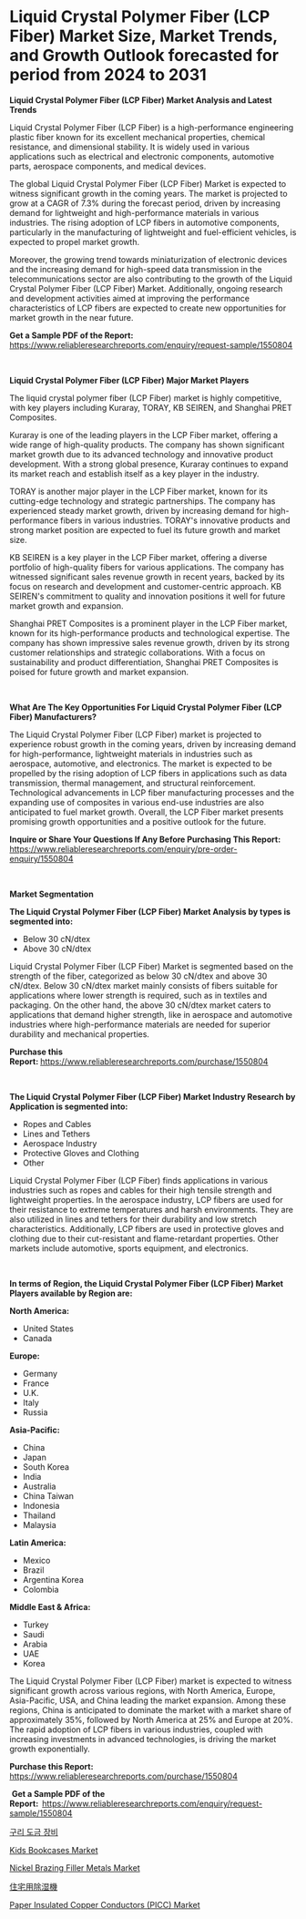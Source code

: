 <p><h1>Liquid Crystal Polymer Fiber (LCP Fiber) Market Size, Market Trends, and Growth Outlook forecasted for period from 2024 to 2031</h1></p><p><strong>Liquid Crystal Polymer Fiber (LCP Fiber) Market Analysis and Latest Trends</strong></p>
<p><p>Liquid Crystal Polymer Fiber (LCP Fiber) is a high-performance engineering plastic fiber known for its excellent mechanical properties, chemical resistance, and dimensional stability. It is widely used in various applications such as electrical and electronic components, automotive parts, aerospace components, and medical devices.</p><p>The global Liquid Crystal Polymer Fiber (LCP Fiber) Market is expected to witness significant growth in the coming years. The market is projected to grow at a CAGR of 7.3% during the forecast period, driven by increasing demand for lightweight and high-performance materials in various industries. The rising adoption of LCP fibers in automotive components, particularly in the manufacturing of lightweight and fuel-efficient vehicles, is expected to propel market growth.</p><p>Moreover, the growing trend towards miniaturization of electronic devices and the increasing demand for high-speed data transmission in the telecommunications sector are also contributing to the growth of the Liquid Crystal Polymer Fiber (LCP Fiber) Market. Additionally, ongoing research and development activities aimed at improving the performance characteristics of LCP fibers are expected to create new opportunities for market growth in the near future.</p></p>
<p><strong>Get a Sample PDF of the Report:&nbsp;</strong> <a href="https://www.reliableresearchreports.com/enquiry/request-sample/1550804">https://www.reliableresearchreports.com/enquiry/request-sample/1550804</a></p>
<p>&nbsp;</p>
<p><strong>Liquid Crystal Polymer Fiber (LCP Fiber) Major Market Players</strong></p>
<p><p>The liquid crystal polymer fiber (LCP Fiber) market is highly competitive, with key players including Kuraray, TORAY, KB SEIREN, and Shanghai PRET Composites. </p><p>Kuraray is one of the leading players in the LCP Fiber market, offering a wide range of high-quality products. The company has shown significant market growth due to its advanced technology and innovative product development. With a strong global presence, Kuraray continues to expand its market reach and establish itself as a key player in the industry.</p><p>TORAY is another major player in the LCP Fiber market, known for its cutting-edge technology and strategic partnerships. The company has experienced steady market growth, driven by increasing demand for high-performance fibers in various industries. TORAY's innovative products and strong market position are expected to fuel its future growth and market size.</p><p>KB SEIREN is a key player in the LCP Fiber market, offering a diverse portfolio of high-quality fibers for various applications. The company has witnessed significant sales revenue growth in recent years, backed by its focus on research and development and customer-centric approach. KB SEIREN's commitment to quality and innovation positions it well for future market growth and expansion.</p><p>Shanghai PRET Composites is a prominent player in the LCP Fiber market, known for its high-performance products and technological expertise. The company has shown impressive sales revenue growth, driven by its strong customer relationships and strategic collaborations. With a focus on sustainability and product differentiation, Shanghai PRET Composites is poised for future growth and market expansion.</p></p>
<p>&nbsp;</p>
<p><strong>What Are The Key Opportunities For Liquid Crystal Polymer Fiber (LCP Fiber) Manufacturers?</strong></p>
<p><p>The Liquid Crystal Polymer Fiber (LCP Fiber) market is projected to experience robust growth in the coming years, driven by increasing demand for high-performance, lightweight materials in industries such as aerospace, automotive, and electronics. The market is expected to be propelled by the rising adoption of LCP fibers in applications such as data transmission, thermal management, and structural reinforcement. Technological advancements in LCP fiber manufacturing processes and the expanding use of composites in various end-use industries are also anticipated to fuel market growth. Overall, the LCP Fiber market presents promising growth opportunities and a positive outlook for the future.</p></p>
<p><strong>Inquire or Share Your Questions If Any Before Purchasing This Report:</strong> <a href="https://www.reliableresearchreports.com/enquiry/pre-order-enquiry/1550804">https://www.reliableresearchreports.com/enquiry/pre-order-enquiry/1550804</a></p>
<p>&nbsp;</p>
<p><strong>Market Segmentation</strong></p>
<p><strong>The Liquid Crystal Polymer Fiber (LCP Fiber) Market Analysis by types is segmented into:</strong></p>
<p><ul><li>Below 30 cN/dtex</li><li>Above 30 cN/dtex</li></ul></p>
<p><p>Liquid Crystal Polymer Fiber (LCP Fiber) Market is segmented based on the strength of the fiber, categorized as below 30 cN/dtex and above 30 cN/dtex. Below 30 cN/dtex market mainly consists of fibers suitable for applications where lower strength is required, such as in textiles and packaging. On the other hand, the above 30 cN/dtex market caters to applications that demand higher strength, like in aerospace and automotive industries where high-performance materials are needed for superior durability and mechanical properties.</p></p>
<p><strong>Purchase this Report:&nbsp;</strong><a href="https://www.reliableresearchreports.com/purchase/1550804">https://www.reliableresearchreports.com/purchase/1550804</a></p>
<p>&nbsp;</p>
<p><strong>The Liquid Crystal Polymer Fiber (LCP Fiber) Market Industry Research by Application is segmented into:</strong></p>
<p><ul><li>Ropes and Cables</li><li>Lines and Tethers</li><li>Aerospace Industry</li><li>Protective Gloves and Clothing</li><li>Other</li></ul></p>
<p><p>Liquid Crystal Polymer Fiber (LCP Fiber) finds applications in various industries such as ropes and cables for their high tensile strength and lightweight properties. In the aerospace industry, LCP fibers are used for their resistance to extreme temperatures and harsh environments. They are also utilized in lines and tethers for their durability and low stretch characteristics. Additionally, LCP fibers are used in protective gloves and clothing due to their cut-resistant and flame-retardant properties. Other markets include automotive, sports equipment, and electronics.</p></p>
<p>&nbsp;</p>
<p><strong>In terms of Region, the Liquid Crystal Polymer Fiber (LCP Fiber) Market Players available by Region are:</strong></p>
<p>
    <p> <strong> North America: </strong>
        <ul>
            <li>United States</li>
            <li>Canada</li>
        </ul>
        </p> 
    <p> <strong> Europe: </strong>
        <ul>
            <li>Germany</li>
            <li>France</li>
            <li>U.K.</li>
            <li>Italy</li>
            <li>Russia</li>
        </ul>
        </p> 
    <p> <strong> Asia-Pacific: </strong>
        <ul>
            <li>China</li>
            <li>Japan</li>
            <li>South Korea</li>
            <li>India</li>
            <li>Australia</li>
            <li>China Taiwan</li>
            <li>Indonesia</li>
            <li>Thailand</li>
            <li>Malaysia</li>
        </ul>
        </p> 
    <p> <strong> Latin America: </strong>
        <ul>
            <li>Mexico</li>
            <li>Brazil</li>
            <li>Argentina Korea</li>
            <li>Colombia</li>
        </ul>
        </p> 
    <p> <strong> Middle East & Africa: </strong>
        <ul>
            <li>Turkey</li>
            <li>Saudi</li>
            <li>Arabia</li>
            <li>UAE</li>
            <li>Korea</li>
        </ul>
    </p>
    </p>
<p><p>The Liquid Crystal Polymer Fiber (LCP Fiber) market is expected to witness significant growth across various regions, with North America, Europe, Asia-Pacific, USA, and China leading the market expansion. Among these regions, China is anticipated to dominate the market with a market share of approximately 35%, followed by North America at 25% and Europe at 20%. The rapid adoption of LCP fibers in various industries, coupled with increasing investments in advanced technologies, is driving the market growth exponentially.</p></p>
<p><strong>Purchase this Report: </strong><a href="https://www.reliableresearchreports.com/purchase/1550804">https://www.reliableresearchreports.com/purchase/1550804</a></p>
<p>&nbsp;<strong>Get a Sample PDF of the Report:&nbsp;&nbsp;</strong><a href="https://www.reliableresearchreports.com/enquiry/request-sample/1550804">https://www.reliableresearchreports.com/enquiry/request-sample/1550804</a></p>
<p><strong></strong></p>
<p><p><a href="https://medium.com/@whitneymurphy1982/%EA%B5%AC%EB%A6%AC-%EB%8F%84%EA%B8%88-%EC%9E%A5%EB%B9%84-%EC%8B%9C%EC%9E%A5-%EC%84%B1%EA%B3%B5%EC%A0%81%EC%9D%B8-%EB%B9%84%EC%A6%88%EB%8B%88%EC%8A%A4-%EC%A0%84%EB%9E%B5%EC%9D%98-%ED%95%B5%EC%8B%AC-2031%EB%85%84%EA%B9%8C%EC%A7%80%EC%9D%98-%EC%98%88%EC%B8%A1-a6c2d6bf1bb7">구리 도금 장비</a></p><p><a href="https://issuu.com/reportprime-2/docs/kids-bookcases-market-size-2030.pptx">Kids Bookcases Market</a></p><p><a href="https://github.com/okotobwrhuteie/Market-Research-Report-List-1/blob/main/nickel-brazing-filler-metals-market.md">Nickel Brazing Filler Metals Market</a></p><p><a href="https://github.com/ycmtqqhvk3273/Market-Research-Report-List-1/blob/main/6016391213.md">住宅用除湿機</a></p><p><a href="https://github.com/myacatherineblakecaczo9vcsw/Market-Research-Report-List-1/blob/main/paper-insulated-copper-conductors-picc-market.md">Paper Insulated Copper Conductors (PICC) Market</a></p></p>